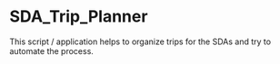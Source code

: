 # SDA_Trip_Planner
This script / application helps to organize trips for the SDAs and try to automate the process.
